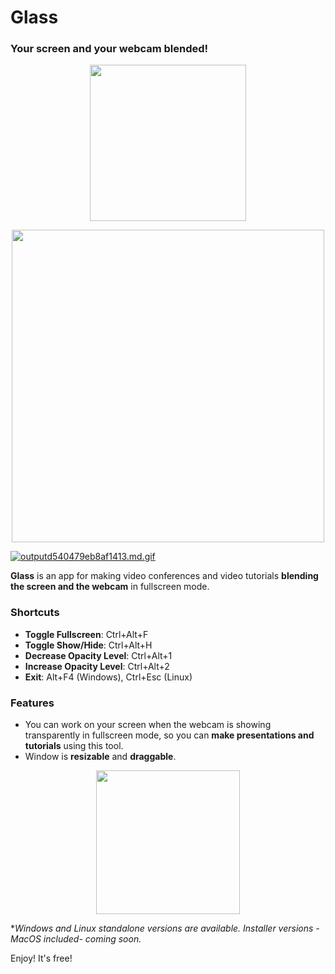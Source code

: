 # Glass
### Your screen and your webcam blended!

<p align="center"><img src="https://i.imgur.com/qXuRtvU.png" width="250" /></p>
<p align="center"><img src="https://gifyu.com/image/ngWg" width="500" /></p>

[![outputd540479eb8af1413.md.gif](https://s7.gifyu.com/images/outputd540479eb8af1413.md.gif)](https://gifyu.com/image/ngWg)

**Glass** is an app for making video conferences and video tutorials **blending the screen and the webcam** in fullscreen mode.

### Shortcuts
- **Toggle Fullscreen**: Ctrl+Alt+F
- **Toggle Show/Hide**: Ctrl+Alt+H
- **Decrease Opacity Level**: Ctrl+Alt+1
- **Increase Opacity Level**: Ctrl+Alt+2
- **Exit**: Alt+F4 (Windows), Ctrl+Esc (Linux)

### Features
- You can work on your screen when the webcam is showing transparently in fullscreen mode, so you can **make presentations and tutorials** using this tool.
- Window is **resizable** and **draggable**.

<p align="center"><a href="https://github.com/jersonlatorre/webcam-glass/releases/latest"><img src="https://i.imgur.com/LKSKpt3.png" width="230" /></a></p>

**Windows and Linux standalone versions are available. Installer versions -MacOS included- coming soon.*

Enjoy! It's free!
